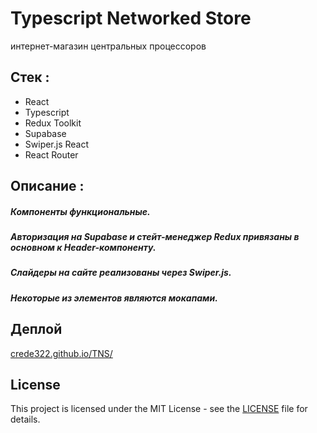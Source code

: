 # Typescript Networked Store

интернет-магазин центральных процессоров

## Стек :
- React
- Typescript
- Redux Toolkit
- Supabase
- Swiper.js React
- React Router

## Описание :

##### Компоненты функциональные.
##### Авторизация на Supabase и стейт-менеджер Redux привязаны в основном к Header-компоненту.
##### Слайдеры на сайте реализованы через Swiper.js.
##### Некоторые из элементов являются мокапами.

## Деплой

[crede322.github.io/TNS/](https://crede322.github.io/TNS/)

## License

This project is licensed under the MIT License - see the [LICENSE](./LICENSE) file for details.
